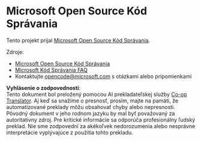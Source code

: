 <!--
CO_OP_TRANSLATOR_METADATA:
{
  "original_hash": "c06b12caf3c901eb3156e3dd5b0aea56",
  "translation_date": "2025-07-13T14:29:42+00:00",
  "source_file": "CODE_OF_CONDUCT.md",
  "language_code": "sk"
}
-->
# Microsoft Open Source Kód Správania

Tento projekt prijal [Microsoft Open Source Kód Správania](https://opensource.microsoft.com/codeofconduct/).

Zdroje:

- [Microsoft Open Source Kód Správania](https://opensource.microsoft.com/codeofconduct/)
- [Microsoft Kód Správania FAQ](https://opensource.microsoft.com/codeofconduct/faq/)
- Kontaktujte [opencode@microsoft.com](mailto:opencode@microsoft.com) s otázkami alebo pripomienkami

**Vyhlásenie o zodpovednosti**:  
Tento dokument bol preložený pomocou AI prekladateľskej služby [Co-op Translator](https://github.com/Azure/co-op-translator). Aj keď sa snažíme o presnosť, prosím, majte na pamäti, že automatizované preklady môžu obsahovať chyby alebo nepresnosti. Pôvodný dokument v jeho rodnom jazyku by mal byť považovaný za autoritatívny zdroj. Pre kritické informácie sa odporúča profesionálny ľudský preklad. Nie sme zodpovední za akékoľvek nedorozumenia alebo nesprávne interpretácie vyplývajúce z použitia tohto prekladu.